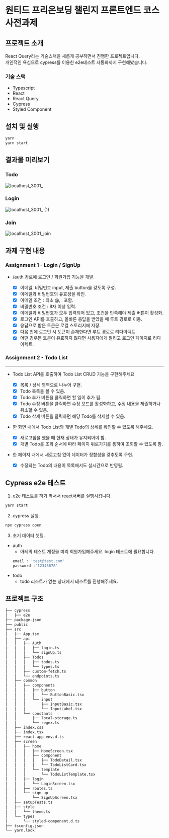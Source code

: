 # 원티드 프리온보딩 챌린지 프론트엔드 코스 사전과제

## 프로젝트 소개
React Query라는 기술스택을 새롭게 공부하면서 진행한 프로젝트입니다.  
개인적인 욕심으로 cypress를 이용한 e2e테스트 자동화까지 구현해봤습니다. 

### 기술 스택
  * Typescript
  * React
  * React Query
  * Cypress
  * Styled Component

## 설치 및 실행
  ``` bash
  yarn 
  yarn start
  ```

## 결과물 미리보기
### Todo
![localhost_3001_](https://user-images.githubusercontent.com/61589338/183292545-2787a57b-a5ee-4fcb-87f6-d3904b25ba85.png)
### Login
![localhost_3001_ (1)](https://user-images.githubusercontent.com/61589338/183292595-c2e0006e-8033-4ac7-ba44-b92230f53060.png)

### Join
![localhost_3001_join](https://user-images.githubusercontent.com/61589338/183292628-d7911985-3dee-4d93-8566-e8c5d2668f35.png)


## 과제 구현 내용
### Assignment 1 - Login / SignUp
* /auth 경로에 로그인 / 회원가입 기능을 개발.  

  - [x] 이메일, 비밀번호 input, 제출 button을 갖도록 구성.
  - [x] 이메일과 비밀번호의 유효성을 확인.
  - [x] 이메일 조건 : 최소 @, . 포함.
  - [x] 비밀번호 조건 : 8자 이상 입력.
  - [x] 이메일과 비밀번호가 모두 입력되어 있고, 조건을 만족해야 제출 버튼이 활성화.
  - [x] 로그인 API를 호출하고, 올바른 응답을 받았을 때 루트 경로로 이동.
  - [x] 응답으로 받은 토큰은 로컬 스토리지에 저장.
  - [x] 다음 번에 로그인 시 토큰이 존재한다면 루트 경로로 리다이렉트.
  - [x] 어떤 경우든 토큰이 유효하지 않다면 사용자에게 알리고 로그인 페이지로 리다이렉트.

### Assignment 2 - Todo List
----
* Todo List API를 호출하여 Todo List CRUD 기능을 구현해주세요

  - [x] 목록 / 상세 영역으로 나누어 구현.
  - [x] Todo 목록을 볼 수 있음.
  - [x] Todo 추가 버튼을 클릭하면 할 일이 추가 됨.
  - [x] Todo 수정 버튼을 클릭하면 수정 모드를 활성화하고, 수정 내용을 제출하거나 취소할 수 있음.
  - [x] Todo 삭제 버튼을 클릭하면 해당 Todo를 삭제할 수 있음.
* 한 화면 내에서 Todo List와 개별 Todo의 상세를 확인할 수 있도록 해주세요.
  - [x] 새로고침을 했을 때 현재 상태가 유지되어야 함.
  - [x] 개별 Todo를 조회 순서에 따라 페이지 뒤로가기를 통하여 조회할 수 있도록 함.
* 한 페이지 내에서 새로고침 없이 데이터가 정합성을 갖추도록 구현.
  - [x] 수정되는 Todo의 내용이 목록에서도 실시간으로 반영됨.


## Cypress e2e 테스트
1. e2e 테스트를 하기 앞서서 react서버를 실행시킵니다.
  ``` bash
  yarn start
  ```
2. cypress 실행.
  ``` bash
  npx cypress open
  ```
3. 초기 데이터 셋팅.
  * auth
    * 아레의 테스트 계정을 미리 회원가입해주세요. login 테스트에 필요합니다.
    ```javascript
    email : 'test@test.com'
    password :'12345678'
    ```
  * todo
    * todo 리스트가 없는 상태에서 테스트를 진행해주세요.

## 프로젝트 구조
```bash
├── cypress
│   ├── e2e
├── package.json
├── public
├── src
│   ├── App.tsx
│   ├── api
│   │   ├── Auth
│   │   │   ├── login.ts
│   │   │   └── signUp.ts
│   │   ├── Todos
│   │   │   ├── todos.ts
│   │   │   └── types.ts
│   │   ├── custom-fetch.ts
│   │   └── endpoints.ts
│   ├── common
│   │   ├── components
│   │   │   ├── button
│   │   │   │   └── ButtonBasic.tsx
│   │   │   └── input
│   │   │       ├── InputBasic.tsx
│   │   │       └── InputLabel.tsx
│   │   └── constants
│   │       ├── local-storage.ts
│   │       └── regex.ts
│   ├── index.css
│   ├── index.tsx
│   ├── react-app-env.d.ts
│   ├── screen
│   │   ├── home
│   │   │   ├── HomeScreen.tsx
│   │   │   ├── component
│   │   │   │   ├── TodoDetail.tsx
│   │   │   │   └── TodoListCard.tsx
│   │   │   └── template
│   │   │       └── TodoListTemplate.tsx
│   │   ├── login
│   │   │   └── LoginScreen.tsx
│   │   ├── routes.ts
│   │   └── sign-up
│   │       └── SignUpScreen.tsx
│   ├── setupTests.ts
│   ├── style
│   │   └── theme.ts
│   └── types
│       └── styled-component.d.ts
├── tsconfig.json
└── yarn.lock
```